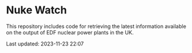 # Nuke Watch

This repository includes code for retrieving the latest information available on the output of EDF nuclear power plants in the UK.

Last updated: 2023-11-23 22:07